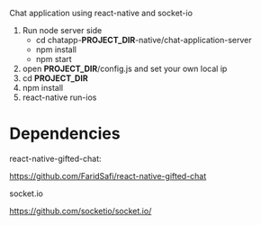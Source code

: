 Chat application using react-native and socket-io

1. Run node server side
    - cd chatapp-__PROJECT_DIR__-native/chat-application-server
    - npm install
    - npm start
2. open __PROJECT_DIR__/config.js and set your own local ip  
3. cd __PROJECT_DIR__
4. npm install
5. react-native run-ios

# Dependencies
react-native-gifted-chat:

https://github.com/FaridSafi/react-native-gifted-chat

socket.io

https://github.com/socketio/socket.io/
